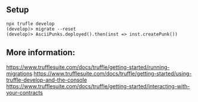 ## Setup

```
npx trufle develop
(develop)> migrate --reset
(develop)> AsciiPunks.deployed().then(inst => inst.createPunk())
```

## More information:

https://www.trufflesuite.com/docs/truffle/getting-started/running-migrations
https://www.trufflesuite.com/docs/truffle/getting-started/using-truffle-develop-and-the-console
https://www.trufflesuite.com/docs/truffle/getting-started/interacting-with-your-contracts




